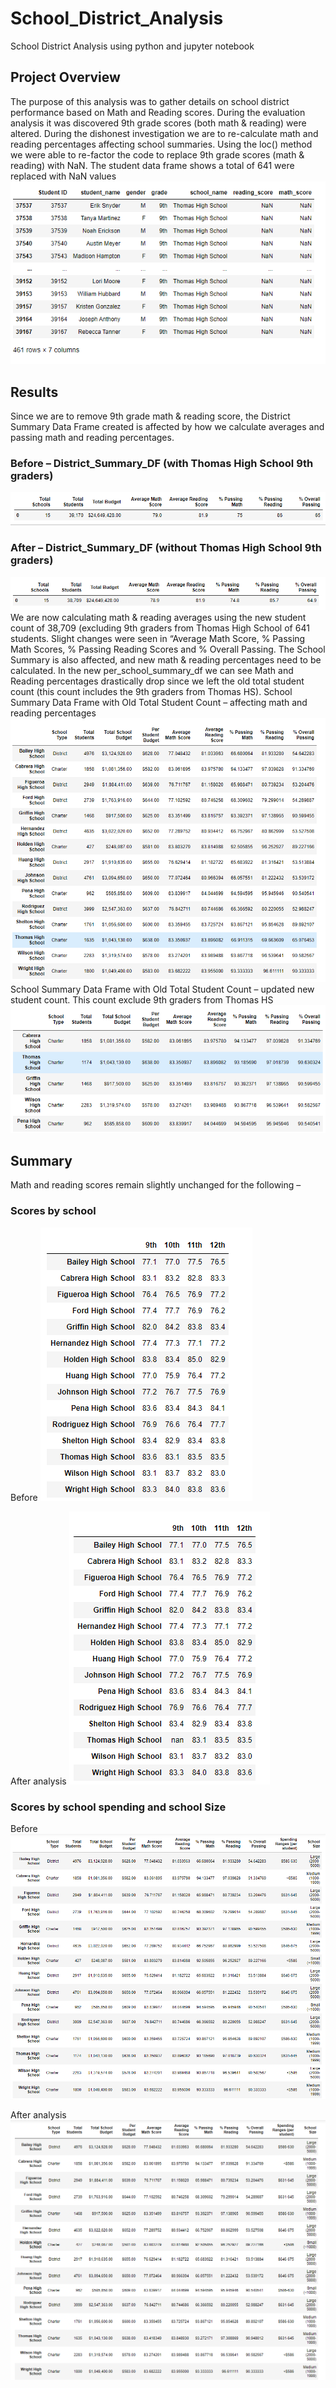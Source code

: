 # School_District_Analysis
School District Analysis using python and jupyter notebook  
## Project Overview 
The purpose of this analysis was to gather details on school district performance based on Math and Reading scores. During the evaluation analysis it was discovered 9th grade scores (both math & reading) were altered. During the dishonest investigation we are to re-calculate math and reading percentages affecting school summaries.
Using the loc() method we were able to re-factor the code to replace 9th grade scores (math & reading) with NaN. The student data frame shows a total of 641 were replaced with NaN values 
![This is an image](https://github.com/IIrazoque/School_District_Analysis/blob/85b0586db81392b829e442ceced78e2579288368/Resources/NaN_values_641.PNG)
## Results 
Since we are to remove 9th grade math & reading score, the District Summary Data Frame created is affected by how we calculate averages and passing math and reading percentages. 
### Before – District_Summary_DF (with Thomas High School 9th graders)
![This is an image](https://github.com/IIrazoque/School_District_Analysis/blob/85b0586db81392b829e442ceced78e2579288368/Resources/district_summary_df_before.PNG)

### After – District_Summary_DF (without Thomas High School 9th graders)
![This is an image](https://github.com/IIrazoque/School_District_Analysis/blob/85b0586db81392b829e442ceced78e2579288368/Resources/district_summary_df_after.PNG)
We are now calculating math & reading averages using the new student count of 38,709 (excluding 9th graders from Thomas High School of 641 students. Slight changes were seen in “Average Math Score, % Passing Math Scores,  % Passing Reading Scores and % Overall Passing. 
The School Summary is also affected, and new math & reading percentages need to be calculated. In the new per_school_summary_df we can see Math and Reading percentages  drastically drop since we left the old total student count (this count includes the 9th graders from Thomas HS).
School Summary Data Frame with Old Total Student Count – affecting math and reading percentages
![This is an image](https://github.com/IIrazoque/School_District_Analysis/blob/066da0f844df3d8b57455c27a8a0b1c2922178a7/Resources/THS_per_school_summary%20without%209%20graders.PNG)
School Summary Data Frame with Old Total Student Count – updated  new student count. This count exclude 9th graders from Thomas HS 
![This is an image](https://github.com/IIrazoque/School_District_Analysis/blob/85b0586db81392b829e442ceced78e2579288368/Resources/per_school_summary_top5after.PNG)
## Summary 
Math and reading scores remain slightly unchanged for the following – 
### Scores by school
Before 
![this is an image](https://github.com/IIrazoque/School_District_Analysis/blob/066da0f844df3d8b57455c27a8a0b1c2922178a7/Resources/scores%20by%20school%20before_math_after.PNG)

After analysis 
![this is an image](https://github.com/IIrazoque/School_District_Analysis/blob/066da0f844df3d8b57455c27a8a0b1c2922178a7/Resources/scores%20by%20school%20before_math.PNG)

### Scores by school spending and school Size

Before
![this is an image](https://github.com/IIrazoque/School_District_Analysis/blob/066da0f844df3d8b57455c27a8a0b1c2922178a7/Resources/scores%20by%20schol%20spending%20before.PNG)

After analysis
![this is an image](https://github.com/IIrazoque/School_District_Analysis/blob/066da0f844df3d8b57455c27a8a0b1c2922178a7/Resources/scores%20by%20school%20spending%20after.PNG)
